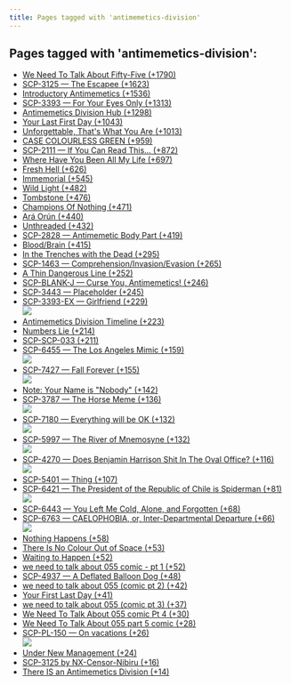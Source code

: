 ```yaml
---
title: Pages tagged with 'antimemetics-division'
---
```


## Pages tagged with 'antimemetics-division':

-   [We Need To Talk About Fifty-Five (+1790)](https://scp-wiki.wikidot.com/we-need-to-talk-about-fifty-five)
-   [SCP-3125 — The Escapee (+1623)](https://scp-wiki.wikidot.com/scp-3125)
-   [Introductory Antimemetics (+1536)](https://scp-wiki.wikidot.com/introductory-antimemetics)
-   [SCP-3393 — For Your Eyes Only (+1313)](https://scp-wiki.wikidot.com/scp-3393)
-   [Antimemetics Division Hub (+1298)](https://scp-wiki.wikidot.com/antimemetics-division-hub)
-   [Your Last First Day (+1043)](https://scp-wiki.wikidot.com/your-last-first-day)
-   [Unforgettable, That's What You Are (+1013)](https://scp-wiki.wikidot.com/unforgettable-that-s-what-you-are)
-   [CASE COLOURLESS GREEN (+959)](https://scp-wiki.wikidot.com/case-colourless-green)
-   [SCP-2111 — If You Can Read This… (+872)](https://scp-wiki.wikidot.com/scp-2111)
-   [Where Have You Been All My Life (+697)](https://scp-wiki.wikidot.com/where-have-you-been-all-my-life)
-   [Fresh Hell (+626)](https://scp-wiki.wikidot.com/fresh-hell)
-   [Immemorial (+545)](https://scp-wiki.wikidot.com/immemorial)
-   [Wild Light (+482)](https://scp-wiki.wikidot.com/the-wild-light)
-   [Tombstone (+476)](https://scp-wiki.wikidot.com/tombstone)
-   [Champions Of Nothing (+471)](https://scp-wiki.wikidot.com/champions-of-nothing)
-   [Ará Orún (+440)](https://scp-wiki.wikidot.com/ara-orun)
-   [Unthreaded (+432)](https://scp-wiki.wikidot.com/unthreaded)
-   [SCP-2828 — Antimemetic Body Part (+419)](https://scp-wiki.wikidot.com/scp-2828)
-   [Blood/Brain (+415)](https://scp-wiki.wikidot.com/blood-brain)
-   [In the Trenches with the Dead (+295)](https://scp-wiki.wikidot.com/in-the-trenches-with-the-dead)
-   [SCP-1463 — Comprehension/Invasion/Evasion (+265)](https://scp-wiki.wikidot.com/scp-1463)
-   [A Thin Dangerous Line (+252)](https://scp-wiki.wikidot.com/a-thin-dangerous-line)
-   [SCP-BLANK-J — Curse You, Antimemetics! (+246)](https://scp-wiki.wikidot.com/scp-blank-j)
-   [SCP-3443 — Placeholder (+245)](https://scp-wiki.wikidot.com/scp-3443)
-   [SCP-3393-EX — Girlfriend (+229)  
    ![](https://images.weserv.nl/?url=scp-wiki.wdfiles.com/local--files/scp-3393-ex/rivera.jpg&w=300&h=50&t=square&a=attention)](https://scp-wiki.wikidot.com/scp-3393-ex)
-   [Antimemetics Division Timeline (+223)](https://scp-wiki.wikidot.com/antimemetics-division-timeline)
-   [Numbers Lie (+214)](https://scp-wiki.wikidot.com/numbers-lie)
-   [SCP-SCP-033 (+211)](https://scp-wiki.wikidot.com/scp-scp-033)
-   [SCP-6455 — The Los Angeles Mimic (+159)  
    ![](https://images.weserv.nl/?url=scp-wiki.wdfiles.com/local--files/scp-6455/eagle_rock.jpg&w=300&h=50&t=square&a=attention)](https://scp-wiki.wikidot.com/scp-6455)
-   [SCP-7427 — Fall Forever (+155)  
    ![](https://images.weserv.nl/?url=scp-wiki.wdfiles.com/local--files/scp-7427/datalost.png&w=300&h=50&t=square&a=attention)](https://scp-wiki.wikidot.com/scp-7427)
-   [Note: Your Name is "Nobody" (+142)](https://scp-wiki.wikidot.com/note-your-name-is-nobody)
-   [SCP-3787 — The Horse Meme (+136)  
    ![](https://images.weserv.nl/?url=scp-wiki.wdfiles.com/local--files/scp-3787/wild-horses.jpg&w=300&h=50&t=square&a=attention)](https://scp-wiki.wikidot.com/scp-3787)
-   [SCP-7180 — Everything will be OK (+132)  
    ![](https://images.weserv.nl/?url=scp-wiki.wdfiles.com/local--files/scp-7180/mountain.jpg&w=300&h=50&t=square&a=attention)](https://scp-wiki.wikidot.com/scp-7180)
-   [SCP-5997 — The River of Mnemosyne (+132)  
    ![](https://images.weserv.nl/?url=cdn.discordapp.com/attachments/646236769725186048/667919288270585897/unknown.png&w=300&h=50&t=square&a=attention)](https://scp-wiki.wikidot.com/scp-5997)
-   [SCP-4270 — Does Benjamin Harrison Shit In The Oval Office? (+116)  
    ![](https://images.weserv.nl/?url=scp-wiki.wdfiles.com/local--files/scp-4270/benharris.png&w=300&h=50&t=square&a=attention)](https://scp-wiki.wikidot.com/scp-4270)
-   [SCP-5401 — Thing (+107)](https://scp-wiki.wikidot.com/scp-5401)
-   [SCP-6421 — The President of the Republic of Chile is Spiderman (+81)  
    ![](https://images.weserv.nl/?url=scp-wiki.wdfiles.com/local--files/scp-6421/poster.jpg&w=300&h=50&t=square&a=attention)](https://scp-wiki.wikidot.com/scp-6421)
-   [SCP-6443 — You Left Me Cold, Alone, and Forgotten (+68)](https://scp-wiki.wikidot.com/scp-6443)
-   [SCP-6763 — CAELOPHOBIA, or, Inter-Departmental Departure (+66)  
    ![](https://images.weserv.nl/?url=scp-wiki.wdfiles.com/local--files/scp-6763/pharmacy.jpg&w=300&h=50&t=square&a=attention)](https://scp-wiki.wikidot.com/scp-6763)
-   [Nothing Happens (+58)](https://scp-wiki.wikidot.com/43-nothing-happens)
-   [There Is No Colour Out of Space (+53)](https://scp-wiki.wikidot.com/thereisnocolouroutofspace)
-   [Waiting to Happen (+52)](https://scp-wiki.wikidot.com/40-waiting-to-happen)
-   [we need to talk about 055 comic - pt 1 (+52)](https://scp-wiki.wikidot.com/art:we-need-to-talk-about-055-comic-part-1)
-   [SCP-4937 — A Deflated Balloon Dog (+48)](https://scp-wiki.wikidot.com/scp-4937)
-   [we need to talk about 055 (comic pt 2) (+42)](https://scp-wiki.wikidot.com/art:we-need-to-talk-about-055-comic-pt-2)
-   [Your First Last Day (+41)](https://scp-wiki.wikidot.com/your-first-last-day)
-   [we need to talk about 055 (comic pt 3) (+37)](https://scp-wiki.wikidot.com/art:we-need-to-talk-about-055-comic-pt-3)
-   [We Need To Talk About 055 comic Pt 4 (+30)](https://scp-wiki.wikidot.com/art:we-need-to-talk-about-055-pt-4-comic)
-   [We Need To Talk About 055 part 5 comic (+28)](https://scp-wiki.wikidot.com/art:we-need-to-talk-about-055-part-5)
-   [SCP-PL-150 — On vacations (+26)  
    ![](https://images.weserv.nl/?url=scp-pl.wdfiles.com/local--files/scp-pl-150/bucior.png&w=300&h=50&t=square&a=attention)](https://scp-wiki.wikidot.com/scp-pl-150)
-   [Under New Management (+24)](https://scp-wiki.wikidot.com/under-new-management)
-   [SCP-3125 by NX-Censor-Nibiru (+16)](https://scp-wiki.wikidot.com/scp-3125-by-nxcennibiru)
-   [There IS an Antimemetics Division (+14)](https://scp-wiki.wikidot.com/art:thereisanantimemeticsdivision)
